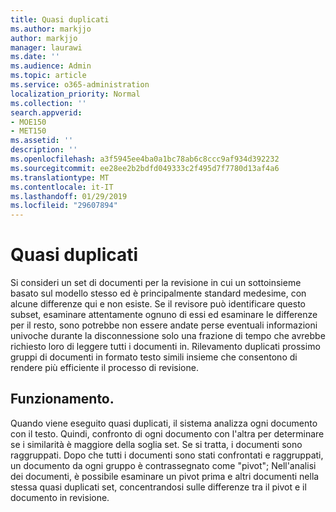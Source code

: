 ```yaml
---
title: Quasi duplicati
ms.author: markjjo
author: markjjo
manager: laurawi
ms.date: ''
ms.audience: Admin
ms.topic: article
ms.service: o365-administration
localization_priority: Normal
ms.collection: ''
search.appverid:
- MOE150
- MET150
ms.assetid: ''
description: ''
ms.openlocfilehash: a3f5945ee4ba0a1bc78ab6c8ccc9af934d392232
ms.sourcegitcommit: ee28ee2b2bdfd049333c2f495d7f7780d13af4a6
ms.translationtype: MT
ms.contentlocale: it-IT
ms.lasthandoff: 01/29/2019
ms.locfileid: "29607894"
---
```

# <a name="near-duplicate-detection"></a>Quasi duplicati

Si consideri un set di documenti per la revisione in cui un sottoinsieme basato sul modello stesso ed è principalmente standard medesime, con alcune differenze qui e non esiste. Se il revisore può identificare questo subset, esaminare attentamente ognuno di essi ed esaminare le differenze per il resto, sono potrebbe non essere andate perse eventuali informazioni univoche durante la disconnessione solo una frazione di tempo che avrebbe richiesto loro di leggere tutti i documenti in. Rilevamento duplicati prossimo gruppi di documenti in formato testo simili insieme che consentono di rendere più efficiente il processo di revisione.

## <a name="how-does-it-work"></a>Funzionamento.

Quando viene eseguito quasi duplicati, il sistema analizza ogni documento con il testo. Quindi, confronto di ogni documento con l'altra per determinare se i similarità è maggiore della soglia set. Se si tratta, i documenti sono raggruppati. Dopo che tutti i documenti sono stati confrontati e raggruppati, un documento da ogni gruppo è contrassegnato come "pivot"; Nell'analisi dei documenti, è possibile esaminare un pivot prima e altri documenti nella stessa quasi duplicati set, concentrandosi sulle differenze tra il pivot e il documento in revisione.